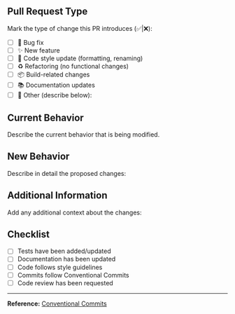 ## Pull Request Type

Mark the type of change this PR introduces (✅|❌): 

- [ ] 🐛 Bug fix
- [ ] ✨ New feature
- [ ] 🎨 Code style update (formatting, renaming)
- [ ] ♻️ Refactoring (no functional changes)
- [ ] 📦 Build-related changes
- [ ] 📚 Documentation updates
- [ ] 🔄 Other (describe below):

## Current Behavior

Describe the current behavior that is being modified.  

## New Behavior

Describe in detail the proposed changes:

## Additional Information

Add any additional context about the changes:

## Checklist

- [ ] Tests have been added/updated
- [ ] Documentation has been updated
- [ ] Code follows style guidelines
- [ ] Commits follow Conventional Commits
- [ ] Code review has been requested

---

**Reference:** [Conventional Commits](https://www.conventionalcommits.org/en/v1.0.0/)
